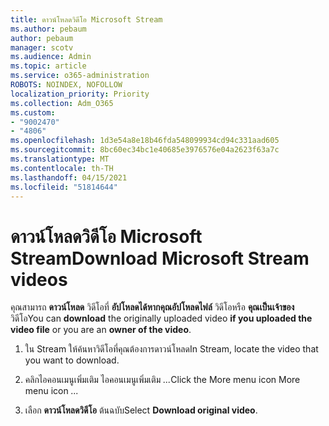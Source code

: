 ```yaml
---
title: ดาวน์โหลดวิดีโอ Microsoft Stream
ms.author: pebaum
author: pebaum
manager: scotv
ms.audience: Admin
ms.topic: article
ms.service: o365-administration
ROBOTS: NOINDEX, NOFOLLOW
localization_priority: Priority
ms.collection: Adm_O365
ms.custom:
- "9002470"
- "4806"
ms.openlocfilehash: 1d3e54a8e18b46fda548099934cd94c331aad605
ms.sourcegitcommit: 8bc60ec34bc1e40685e3976576e04a2623f63a7c
ms.translationtype: MT
ms.contentlocale: th-TH
ms.lasthandoff: 04/15/2021
ms.locfileid: "51814644"
---
```

# <a name="download-microsoft-stream-videos"></a><span data-ttu-id="08654-102">ดาวน์โหลดวิดีโอ Microsoft Stream</span><span class="sxs-lookup"><span data-stu-id="08654-102">Download Microsoft Stream videos</span></span>

<span data-ttu-id="08654-103">คุณสามารถ **ดาวน์โหลด** วิดีโอที่ **อัปโหลดได้หากคุณอัปโหลดไฟล์** วิดีโอหรือ **คุณเป็นเจ้าของ** วิดีโอ</span><span class="sxs-lookup"><span data-stu-id="08654-103">You can **download** the originally uploaded video **if you uploaded the video file** or you are an **owner of the video**.</span></span>

1. <span data-ttu-id="08654-104">ใน Stream ให้ค้นหาวิดีโอที่คุณต้องการดาวน์โหลด</span><span class="sxs-lookup"><span data-stu-id="08654-104">In Stream, locate the video that you want to download.</span></span>

2. <span data-ttu-id="08654-105">คลิกไอคอนเมนูเพิ่มเติม ไอคอนเมนูเพิ่มเติม *...*</span><span class="sxs-lookup"><span data-stu-id="08654-105">Click the More menu icon More menu icon *...*</span></span>

3. <span data-ttu-id="08654-106">เลือก **ดาวน์โหลดวิดีโอ** ต้นฉบับ</span><span class="sxs-lookup"><span data-stu-id="08654-106">Select **Download original video**.</span></span>

